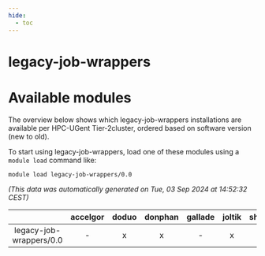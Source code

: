```yaml
---
hide:
  - toc
---
```


legacy-job-wrappers
===================

# Available modules


The overview below shows which legacy-job-wrappers installations are available per HPC-UGent Tier-2cluster, ordered based on software version (new to old).

To start using legacy-job-wrappers, load one of these modules using a `module load` command like:

```shell
module load legacy-job-wrappers/0.0
```

*(This data was automatically generated on Tue, 03 Sep 2024 at 14:52:32 CEST)*  

| |accelgor|doduo|donphan|gallade|joltik|shinx|skitty|
| :---: | :---: | :---: | :---: | :---: | :---: | :---: | :---: |
|legacy-job-wrappers/0.0|-|x|x|-|x|-|-|
